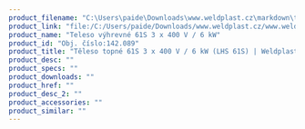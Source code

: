 ```yaml
---
product_filename: "C:\Users\paide\Downloads\www.weldplast.cz\markdown\teleso-topne-61s-3-x-400-v-6-kw-lhs-61s.md"
product_link: "file:/C:/Users/paide/Downloads/www.weldplast.cz/www.weldplast.cz/sk/teleso-topne-61s-3-x-400-v-6-kw-lhs-61s"
product_name: "Teleso výhrevné 61S 3 x 400 V / 6 kW"
product_id: "Obj. číslo:142.089"
product_title: "Těleso topné 61S 3 x 400 V / 6 kW (LHS 61S) | Weldplast"
product_desc: ""
product_specs: ""
product_downloads: ""
product_href: ""
product_desc_2: ""
product_accessories: ""
product_similar: ""
---
```

